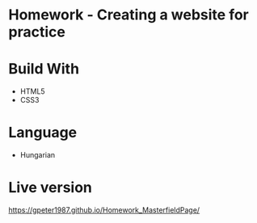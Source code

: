 # Homework - Creating a website for practice

# Build With

  - HTML5
  - CSS3
  
 
# Language
 - Hungarian
  
# Live version
https://gpeter1987.github.io/Homework_MasterfieldPage/
